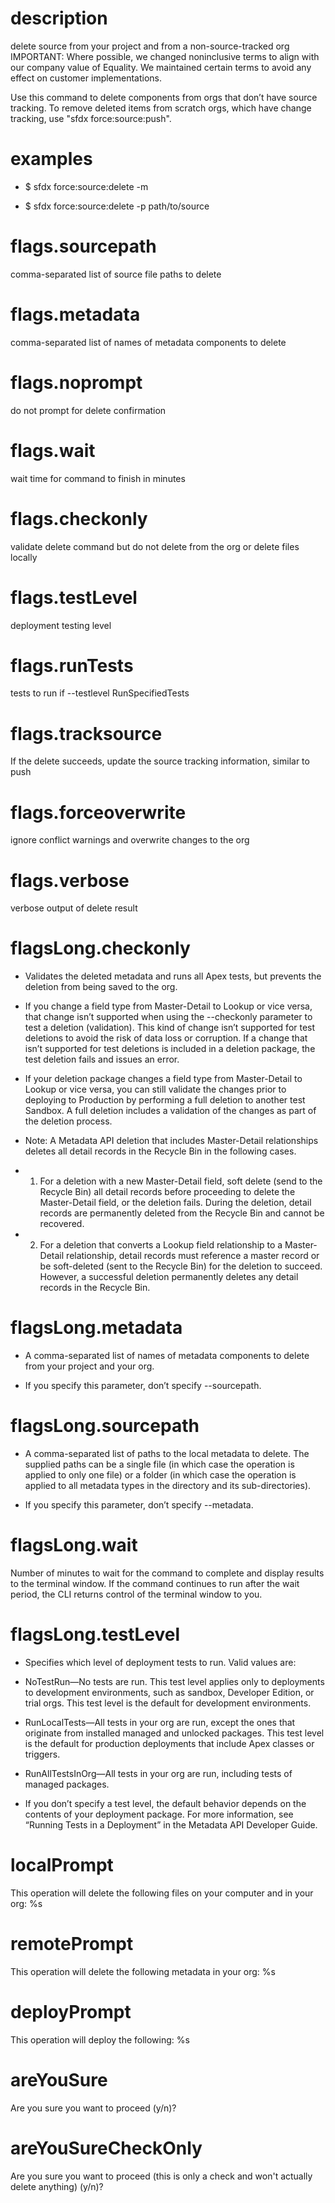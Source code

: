 # description

delete source from your project and from a non-source-tracked org
IMPORTANT: Where possible, we changed noninclusive terms to align with our company value of Equality. We maintained certain terms to avoid any effect on customer implementations.

Use this command to delete components from orgs that don’t have source tracking.
To remove deleted items from scratch orgs, which have change tracking, use "sfdx force:source:push".

# examples

- $ sfdx force:source:delete -m <metadata>

- $ sfdx force:source:delete -p path/to/source

# flags.sourcepath

comma-separated list of source file paths to delete

# flags.metadata

comma-separated list of names of metadata components to delete

# flags.noprompt

do not prompt for delete confirmation

# flags.wait

wait time for command to finish in minutes

# flags.checkonly

validate delete command but do not delete from the org or delete files locally

# flags.testLevel

deployment testing level

# flags.runTests

tests to run if --testlevel RunSpecifiedTests

# flags.tracksource

If the delete succeeds, update the source tracking information, similar to push

# flags.forceoverwrite

ignore conflict warnings and overwrite changes to the org

# flags.verbose

verbose output of delete result

# flagsLong.checkonly

- Validates the deleted metadata and runs all Apex tests, but prevents the deletion from being saved to the org.

- If you change a field type from Master-Detail to Lookup or vice versa, that change isn’t supported when using the --checkonly parameter to test a deletion (validation). This kind of change isn’t supported for test deletions to avoid the risk of data loss or corruption. If a change that isn’t supported for test deletions is included in a deletion package, the test deletion fails and issues an error.

- If your deletion package changes a field type from Master-Detail to Lookup or vice versa, you can still validate the changes prior to deploying to Production by performing a full deletion to another test Sandbox. A full deletion includes a validation of the changes as part of the deletion process.

- Note: A Metadata API deletion that includes Master-Detail relationships deletes all detail records in the Recycle Bin in the following cases.

- 1. For a deletion with a new Master-Detail field, soft delete (send to the Recycle Bin) all detail records before proceeding to delete the Master-Detail field, or the deletion fails. During the deletion, detail records are permanently deleted from the Recycle Bin and cannot be recovered.

- 2. For a deletion that converts a Lookup field relationship to a Master-Detail relationship, detail records must reference a master record or be soft-deleted (sent to the Recycle Bin) for the deletion to succeed. However, a successful deletion permanently deletes any detail records in the Recycle Bin.

# flagsLong.metadata

- A comma-separated list of names of metadata components to delete from your project and your org.

- If you specify this parameter, don’t specify --sourcepath.

# flagsLong.sourcepath

- A comma-separated list of paths to the local metadata to delete. The supplied paths can be a single file (in which case the operation is applied to only one file) or a folder (in which case the operation is applied to all metadata types in the directory and its sub-directories).

- If you specify this parameter, don’t specify --metadata.

# flagsLong.wait

Number of minutes to wait for the command to complete and display results to the terminal window. If the command continues to run after the wait period, the CLI returns control of the terminal window to you.

# flagsLong.testLevel

- Specifies which level of deployment tests to run. Valid values are:

- NoTestRun—No tests are run. This test level applies only to deployments to development environments, such as sandbox, Developer Edition, or trial orgs. This test level is the default for development environments.

- RunLocalTests—All tests in your org are run, except the ones that originate from installed managed and unlocked packages. This test level is the default for production deployments that include Apex classes or triggers.

- RunAllTestsInOrg—All tests in your org are run, including tests of managed packages.

- If you don’t specify a test level, the default behavior depends on the contents of your deployment package. For more information, see “Running Tests in a Deployment” in the Metadata API Developer Guide.

# localPrompt

This operation will delete the following files on your computer and in your org:
%s

# remotePrompt

This operation will delete the following metadata in your org:
%s

# deployPrompt

This operation will deploy the following:
%s

# areYouSure

Are you sure you want to proceed (y/n)?

# areYouSureCheckOnly

Are you sure you want to proceed (this is only a check and won't actually delete anything) (y/n)?
